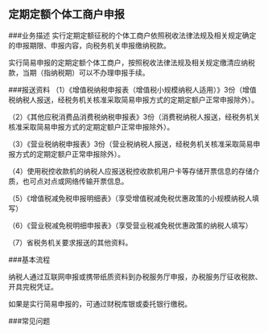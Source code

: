 ## 定期定额个体工商户申报

###业务描述
     实行定期定额征税的个体工商户依照税收法律法规及相关规定确定的申报期限、申报内容，向税务机关申报缴纳税款。

   实行简易申报的定期定额个体工商户，按照税收法律法规及相关规定缴清应纳税款，当期（指纳税期）可以不办理申报手续。


###报送资料
（1）《增值税纳税申报表（增值税小规模纳税人适用）》3份（增值税纳税人报送，经税务机关核准采取简易申报方式的定期定额户正常申报除外）。

（2）《其他应税消费品消费税纳税申报表》3份（消费税纳税人报送，经税务机关核准采取简易申报方式的定期定额户正常申报除外）。

（3）《营业税纳税申报表》3份（营业税纳税人报送，经税务机关核准采取简易申报方式的定期定额户正常申报除外）。

（4）使用税控收款机的纳税人应报送税控收款机用户卡等存储开票信息的存储介质，也可点对点或网络传输开票信息。

（5）《增值税减免税申报明细表》（享受增值税减免税优惠政策的小规模纳税人填写）

（6）《营业税减免税明细申报表》（享受营业税减免税优惠政策的纳税人填写）

（7）省税务机关要求报送的其他资料。



###基本流程

  纳税人通过互联网申报或携带纸质资料到办税服务厅申报，办税服务厅征收税款、开具完税凭证。

  如果是实行简易申报的，可通过财税库银或委托银行缴税。

###常见问题




